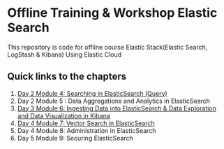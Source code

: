 # Offline Training & Workshop Elastic Search
This repository is code for offline course Elastic Stack(Elastic Search, LogStash &amp; Kibana) Using Elastic Cloud

## Quick links to the chapters
1. [Day 2 Module 4: Searching in ElasticSearch (Query)](https://github.com/saipulrx/training_elastic_cloud/tree/main/Day2_Module4)
2. Day 2 Module 5 : Data Aggregations and Analytics in ElasticSearch
3. [Day 3 Module 6: Ingesting Data into ElasticSearch & Data Exploration and Data Visualization in Kibana](https://github.com/saipulrx/training_elastic_cloud/tree/main/Day3_Module7)
4. [Day 4 Module 7: Vector Search in ElasticSearch](https://github.com/saipulrx/training_elastic_cloud/blob/main/Day4_vectorsearch/snippet.md)
5. Day 4 Module 8: Administration in ElasticSearch
6. Day 5 Module 9: Securing ElasticSearch

